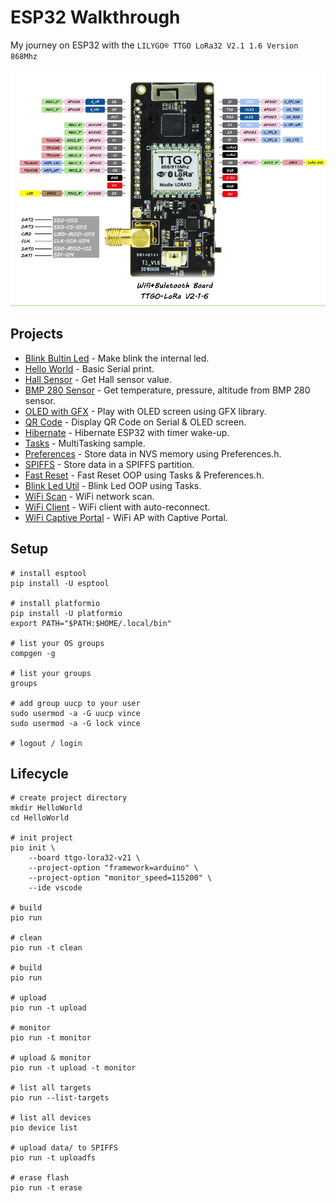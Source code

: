 # ESP32 Walkthrough

My journey on ESP32 with the `LILYGO® TTGO LoRa32 V2.1 1.6 Version 868Mhz`

![board pinout](./assets/ttgo.lora.v2.1.1.6.jpg "TTGO LoRa32 V2.1 1.6 Pinout")

## Projects

* [Blink Bultin Led](./BlinkBultinLed) - Make blink the internal led.
* [Hello World](./HelloWorld) - Basic Serial print.
* [Hall Sensor](./HallSensor) - Get Hall sensor value.
* [BMP 280 Sensor](./BMP280Sensor) - Get temperature, pressure, altitude from BMP 280 sensor.
* [OLED with GFX](./OLEDwithGFX) - Play with OLED screen using GFX library.
* [QR Code](./QRCode) - Display QR Code on Serial & OLED screen.
* [Hibernate](./Hibernate) - Hibernate ESP32 with timer wake-up.
* [Tasks](./Tasks) - MultiTasking sample.
* [Preferences](./Preferences) - Store data in NVS memory using Preferences.h.
* [SPIFFS](./SPIFFS) - Store data in a SPIFFS partition.
* [Fast Reset](./FastReset) - Fast Reset OOP using Tasks & Preferences.h.
* [Blink Led Util](./BlinkLedUtil) - Blink Led OOP using Tasks.
* [WiFi Scan](./WiFiScan) - WiFi network scan.
* [WiFi Client](./WiFiClient) - WiFi client with auto-reconnect.
* [WiFi Captive Portal](./WiFiCaptivePortal) - WiFi AP with Captive Portal.
  

## Setup

    # install esptool
    pip install -U esptool

    # install platformio
    pip install -U platformio
    export PATH="$PATH:$HOME/.local/bin"
    
    # list your OS groups
    compgen -g

    # list your groups
    groups

    # add group uucp to your user
    sudo usermod -a -G uucp vince  
    sudo usermod -a -G lock vince  

    # logout / login


## Lifecycle

    # create project directory
    mkdir HelloWorld
    cd HelloWorld
    
    # init project
    pio init \
        --board ttgo-lora32-v21 \
        --project-option "framework=arduino" \
        --project-option "monitor_speed=115200" \
        --ide vscode
    
    # build
    pio run

    # clean
    pio run -t clean

    # build
    pio run

    # upload
    pio run -t upload
    
    # monitor
    pio run -t monitor

    # upload & monitor
    pio run -t upload -t monitor
    
    # list all targets
    pio run --list-targets
    
    # list all devices
    pio device list

    # upload data/ to SPIFFS
    pio run -t uploadfs

    # erase flash
    pio run -t erase
